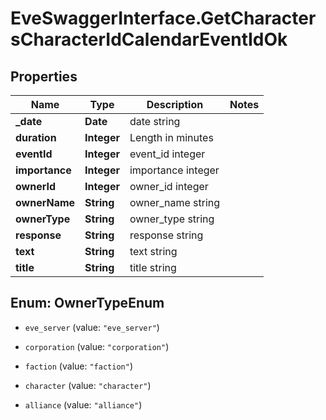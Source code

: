 # EveSwaggerInterface.GetCharactersCharacterIdCalendarEventIdOk

## Properties
Name | Type | Description | Notes
------------ | ------------- | ------------- | -------------
**_date** | **Date** | date string | 
**duration** | **Integer** | Length in minutes | 
**eventId** | **Integer** | event_id integer | 
**importance** | **Integer** | importance integer | 
**ownerId** | **Integer** | owner_id integer | 
**ownerName** | **String** | owner_name string | 
**ownerType** | **String** | owner_type string | 
**response** | **String** | response string | 
**text** | **String** | text string | 
**title** | **String** | title string | 


<a name="OwnerTypeEnum"></a>
## Enum: OwnerTypeEnum


* `eve_server` (value: `"eve_server"`)

* `corporation` (value: `"corporation"`)

* `faction` (value: `"faction"`)

* `character` (value: `"character"`)

* `alliance` (value: `"alliance"`)




